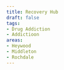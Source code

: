 ```yaml
---
title: Recovery Hub
draft: false
tags:
- Drug Addiction
- Addictioon
areas:
- Heywood
- Middleton
- Rochdale
---
```


